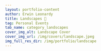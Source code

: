 ```yaml
---
layout: portfolio-content
author: Erwin Leonardy
title: Landscapes 🌇
tag: Personal Events
tab_name: category_landscapes
cover_img_alt: Landscape Cover
cover_img_url: /img/covers/landscape.jpeg
img_full_res_dir: /img/portfolio/landscape
---
```


